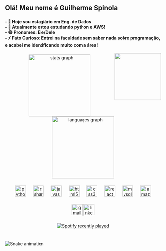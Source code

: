 <h2 align="left">Olá! Meu nome é Guilherme Spinola</h2>

###
<div>
  <h4 align="left">- 🔭 Hoje sou estagiário em Eng. de Dados<br>- 🌱 Atualmente estou estudando python e AWS!<br>- 😄 Pronomes: Ele/Dele<br>- ⚡ Fato Curioso: Entrei na faculdade sem saber nada sobre programação, e acabei me identificando muito com a área!</h4>
  <img align="right" height="150" src="https://media.tenor.com/RFOAxNrEoccAAAAM/ryan-gosling-thumbs-up.gif"  /> 
</div>

###

<div align="center">
  <img src="https://github-readme-stats.vercel.app/api?username=DevSpinola&hide_title=false&hide_rank=true&show_icons=true&include_all_commits=true&count_private=true&disable_animations=false&theme=dracula&locale=en&hide_border=false&custom_title=DevSpinola's%20GitHub%20Stats" height="200" alt="stats graph"  />
  <img src="https://github-readme-stats.vercel.app/api/top-langs?username=DevSpinola&locale=en&hide_title=false&layout=compact&card_width=320&langs_count=4&theme=dracula&hide_border=false" height="200" alt="languages graph"  />
</div>

###

<div align="center">
  <img src="https://cdn.jsdelivr.net/gh/devicons/devicon/icons/python/python-original.svg" height="35" alt="python logo"  />
  <img width="15" />
  <img src="https://cdn.jsdelivr.net/gh/devicons/devicon/icons/csharp/csharp-original.svg" height="35" alt="csharp logo"  />
  <img width="15" />
  <img src="https://cdn.jsdelivr.net/gh/devicons/devicon/icons/javascript/javascript-original.svg" height="35" alt="javascript logo"  />
  <img width="15" />
  <img src="https://cdn.jsdelivr.net/gh/devicons/devicon/icons/html5/html5-original.svg" height="35" alt="html5 logo"  />
  <img width="15" />
  <img src="https://cdn.jsdelivr.net/gh/devicons/devicon/icons/css3/css3-original.svg" height="35" alt="css3 logo"  />
  <img width="15" />
  <img src="https://cdn.jsdelivr.net/gh/devicons/devicon/icons/react/react-original.svg" height="35" alt="react logo"  />
  <img width="15" />
  <img src="https://cdn.jsdelivr.net/gh/devicons/devicon/icons/mysql/mysql-original.svg" height="35" alt="mysql logo"  />
  <img width="15" />
  <img src="https://cdn.jsdelivr.net/gh/devicons/devicon/icons/amazonwebservices/amazonwebservices-original.svg" height="35" alt="amazonwebservices logo"  />
</div>

###

<div align="center">
  <a href="mailto:guispinolas@gmail.com" target="_blank">
    <img src="https://img.shields.io/static/v1?message=Gmail&logo=gmail&label=&color=D14836&logoColor=white&labelColor=&style=for-the-badge" height="35" alt="gmail logo"  />
  </a>
  <a href="https://www.linkedin.com/in/guilherme-spinola-dos-santos-/" target="_blank">
    <img src="https://img.shields.io/static/v1?message=LinkedIn&logo=linkedin&label=&color=0077B5&logoColor=white&labelColor=&style=for-the-badge" height="35" alt="linkedin logo"  />
  </a>
</div>

###

<div align="center">
  <a href="https://open.spotify.com/user/guispinolas">
    <img src="https://spotify-recently-played-readme.vercel.app/api?user=guispinolas&count=5&unique=false" alt="Spotify recently played"  />
  </a>
</div>

###

<br clear="both">

<img src="https://raw.githubusercontent.com/DevSpinola/DevSpinola/output/snake.svg" alt="Snake animation" />

###
